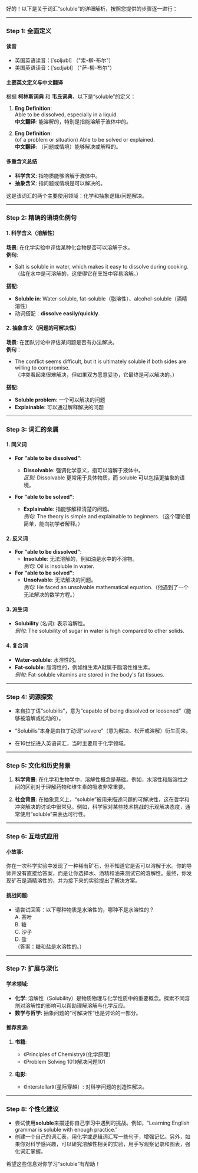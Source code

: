 好的！以下是关于词汇“soluble”的详细解析，按照您提供的步骤逐一进行：

---

### **Step 1: 全面定义**

#### **读音**
- 英国英语读音：[ˈsɒljʊbl] （"索-柳-布尔"）
- 美国英语读音：[ˈsɑːljəbl] （"萨-柳-布尔"）

#### **主要英文定义与中文翻译**
根据 **柯林斯词典** 和 **韦氏词典**，以下是“soluble”的定义：

1. **Eng Definition**:  
   Able to be dissolved, especially in a liquid.  
   **中文翻译**: 能溶解的，特别是指能溶解于液体中的。

2. **Eng Definition**:  
   (of a problem or situation) Able to be solved or explained.  
   **中文翻译**: （问题或情境）能够解决或解释的。

#### **多重含义总结**
- **科学含义**: 指物质能够溶解于液体中。
- **抽象含义**: 指问题或情境是可以解决的。

这是该词汇的两个主要使用领域：化学和抽象逻辑/问题解决。

---

### **Step 2: 精确的语境化例句**

#### **1. 科学含义（溶解性）**
**场景**: 在化学实验中评估某种化合物是否可以溶解于水。  
**例句**:  
- Salt is soluble in water, which makes it easy to dissolve during cooking.  
  （盐在水中是可溶解的，这使得它在烹饪中容易溶解。）  

**搭配**:
- **Soluble in**: Water-soluble, fat-soluble（脂溶性）、alcohol-soluble（酒精溶性）
- 动词搭配：**dissolve easily/quickly**.

#### **2. 抽象含义（问题的可解决性）**
**场景**: 在团队讨论中评估某问题是否有办法解决。  
**例句**：  
- The conflict seems difficult, but it is ultimately soluble if both sides are willing to compromise.  
  （冲突看起来很难解决，但如果双方愿意妥协，它最终是可以解决的。）  

**搭配**:
- **Soluble problem**: 一个可以解决的问题  
- **Explainable**: 可以通过解释解决的问题

---

### **Step 3: 词汇的亲属**

#### **1. 同义词**
- **For "able to be dissolved"**:  
  - **Dissolvable**: 强调化学意义，指可以溶解于液体中。  
    *区别*: Dissolvable 更常用于具体物质，而 soluble 可以包括更抽象的语境。

- **For "able to be solved"**:  
  - **Explainable**: 指能够解释清楚的问题。  
    *例句*: The theory is simple and explainable to beginners.（这个理论很简单，能向初学者解释。）

#### **2. 反义词**
- **For "able to be dissolved"**:  
  - **Insoluble**: 无法溶解的，例如油是水中的不溶物。  
    *例句*: Oil is insoluble in water.  
- **For "able to be solved"**:  
  - **Unsolvable**: 无法解决的问题。  
    *例句*: He faced an unsolvable mathematical equation.（他遇到了一个无法解决的数学方程。）

#### **3. 派生词**
- **Solubility** (名词): 表示溶解性。  
  *例句*: The solubility of sugar in water is high compared to other solids.  

#### **4. 复合词**
- **Water-soluble**: 水溶性的。  
- **Fat-soluble**: 脂溶性的，例如维生素A就属于脂溶性维生素。  
  *例句*: Fat-soluble vitamins are stored in the body's fat tissues.  

---

### **Step 4: 词源探索**

- 来自拉丁语“solubilis”，意为“capable of being dissolved or loosened”（能够被溶解或松动的）。  
- “Solubilis”本身是由拉丁动词“solvere”（意为解决、松开或溶解）衍生而来。

- 在16世纪进入英语词汇，当时主要用于化学领域。

---

### **Step 5: 文化和历史背景**

1. **科学背景**:
   在化学和生物学中，溶解性概念是基础。例如，水溶性和脂溶性之间的区别对于理解药物和维生素的吸收非常重要。

2. **社会背景**:
   在抽象意义上，“soluble”被用来描述问题的可解决性，这在哲学和冲突解决的讨论中很常见。例如，科学家对某些技术挑战的乐观解决态度，通常使用“soluble”来表达可行性。

---

### **Step 6: 互动式应用**

#### **小故事**:
你在一次科学实验中发现了一种稀有矿石，但不知道它是否可以溶解于水。你的导师并没有直接给答案，而是让你选择水、酒精和油来测试它的溶解性。最终，你发现矿石是酒精溶性的，并为接下来的实验提出了解决方案。

#### **挑战问题**:
- 请尝试回答：以下哪种物质是水溶性的，哪种不是水溶性的？  
  A. 茶叶  
  B. 糖  
  C. 沙子  
  D. 盐  
（答案：糖和盐是水溶性的。）

---

### **Step 7: 扩展与深化**

#### **学术领域**:
- **化学**: 溶解性（Solubility）是物质物理与化学性质中的重要概念。探索不同溶剂对溶解性的影响可以帮助理解溶解与化学反应。
- **数学与哲学**: 抽象问题的“可解决性”也是讨论的一部分。

#### **推荐资源**:
1. **书籍**:  
   - 《Principles of Chemistry》（化学原理）  
   - 《Problem Solving 101》解决问题101

2. **电影**:  
   - 《Interstellar》（星际穿越）: 对科学问题的创造性解决。

---

### **Step 8: 个性化建议**

- 尝试使用**soluble**来描述你自己学习中遇到的挑战。例如，“Learning English grammar is soluble with enough practice.”  
- 创建一个自己的词汇表，用化学或逻辑词汇写一些句子，增强记忆。另外，如果你对科学感兴趣，可以研究溶解性相关的实验，用手写观察记录和图表，强化词汇掌握。

希望这些信息对你学习“soluble”有帮助！